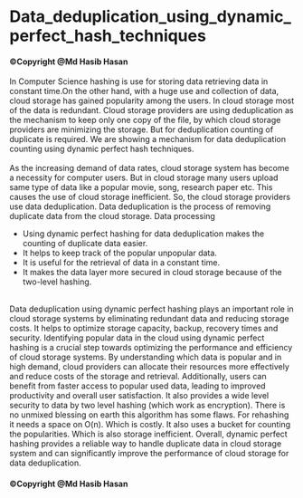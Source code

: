 # Data_deduplication_using_dynamic_perfect_hash_techniques
#### ©Copyright  @Md Hasib Hasan
In Computer Science hashing is use for storing data retrieving data in constant time.On the other hand, with a huge use and collection of data, cloud storage has gained popularity among the users. In cloud
storage most of the data is redundant. Cloud storage providers are using deduplication as the mechanism to keep only one copy of the file, by which cloud storage providers are minimizing the storage. But
for deduplication counting of duplicate is required. We are showing a mechanism for data deduplication counting using dynamic perfect hash techniques.
</br>
</br>
As the increasing demand of data rates, cloud storage system has become a necessity for
computer users. But in cloud storage many users upload same type of data like a popular movie,
song, research paper etc. This causes the use of cloud storage inefficient. So, the cloud storage
providers use data deduplication. Data deduplication is the process of removing duplicate data
from the cloud storage.
Data processing
</br>
* Using dynamic perfect hashing for data deduplication makes the counting of
duplicate data easier.
* It helps to keep track of the popular unpopular data.
* It is useful for the retrieval of data in a constant time.
* It makes the data layer more secured in cloud storage because of the two-level
hashing.
</br>
Data deduplication using dynamic perfect hashing plays an important role in cloud storage systems by
eliminating redundant data and reducing storage costs. It helps to optimize storage capacity, backup,
recovery times and security. Identifying popular data in the cloud using dynamic perfect hashing
is a crucial step towards optimizing the performance and efficiency of cloud storage systems. By
understanding which data is popular and in high demand, cloud providers can allocate their resources
more effectively and reduce costs of the storage and retrieval. Additionally, users can benefit from
faster access to popular used data, leading to improved productivity and overall user satisfaction. It
also provides a wide level security to data by two level hashing (which work as encryption). There is
no unmixed blessing on earth this algorithm has some flaws. For rehashing it needs a space on O(n).
Which is costly. It also uses a bucket for counting the popularities. Which is also storage inefficient.
Overall, dynamic perfect hashing provides a reliable way to handle duplicate data in cloud storage
system and can significantly improve the performance of cloud storage for data deduplication.

#### ©Copyright  @Md Hasib Hasan
